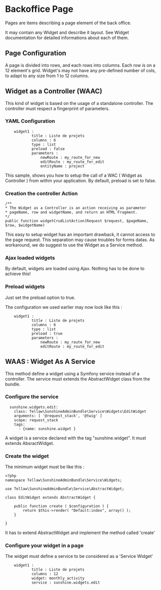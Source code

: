 # Backoffice Page

Pages are items describing a page element of the back office.

It may contain any Widget and describe it layout. See Widget documentation for detailed informations about each of them.

## Page Configuration

A page is divided into rows, and each rows into columns. Each row is on a 12 element's grid. Widget's may not have any pre-defined number of cols, to adapt to any size from 1 to 12 columns.
 
## Widget as a Controller (WAAC)

This kind of widget is based on the usage of a standalone controller.
The controller must respect a fingerprint of parameters.

### YAML Configuration

```
    widget1 :
            title : Liste de projets
            columns : 6
            type : list
            preload : false
            parameters :
                newRoute : my_route_for_new
                editRoute : my_route_for_edit
                entityName : project
```
This sample, shows you how to setup the call of a WAC ( Widget as Controller ) from within your application.
By default, preload is set to false.

### Creation the controller Action

```
/**
* The Widget as a Controller is an action receiving as parameter 
* pageName, row and widgetName, and return an HTML Fragment.
*/
public function widgetCrudListAction(Request $request, $pageName, $row, $widgetName)
```

This easy to setup widget has an important drawback, it cannot access to the page request.
This separation may cause troubles for forms datas. As workaround, we do suggest to use the Widget as a Service method.

### Ajax loaded widgets

By default, widgets are loaded using Ajax. Nothing has to be done to achieve this!

### Preload widgets

Just set the preload option to true.

The configuration we used earlier may now look like this :

```
    widget1 :
            title : Liste de projets
            columns : 6
            type : list
            preload : true
            parameters :
                newRoute : my_route_for_new
                editRoute : my_route_for_edit
```   

 
## WAAS : Widget As A Service

This method define a widget using a Symfony service instead of a controller. The service must extends the AbstractWidget class from the bundle.

### Configure the service

```
  sunshine.widgets.edit:
    class: Tellaw\SunshineAdminBundle\Service\Widgets\EditWidget
    arguments: [ '@request_stack', '@twig' ]
    scope: request_stack
    tags:
      - {name: sunshine.widget }
```

A widget is a service declared with the tag "sunshine.widget". It must extends AbsractWidget.

### Create the widget

The minimum widget must be like this :

```
<?php
namespace Tellaw\SunshineAdminBundle\Service\Widgets;

use Tellaw\SunshineAdminBundle\Service\AbstractWidget;

class EditWidget extends AbstractWidget {

    public function create ( $configuration ) {
        return $this->render( "Default:index", array() );
    }

}

```

It has to extend AbstractWidget and implement the method called 'create'

### Configure your widget in a page

The widget must define a service to be considered as a 'Service Widget'
```
    widget1 :
            title : Liste de projets
            columns : 12
            widget: monthly_activity
            service : sunshine.widgets.edit
```


